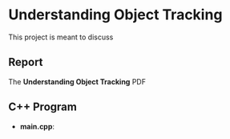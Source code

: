# Understanding Object Tracking

This project is meant to discuss 

## Report

The **Understanding Object Tracking** PDF

## C++ Program

- **main.cpp**: 
